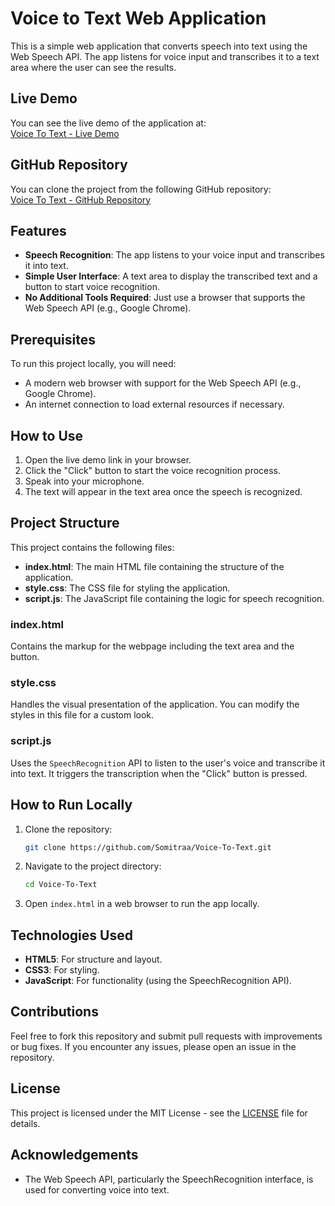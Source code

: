 # Voice to Text Web Application

This is a simple web application that converts speech into text using the Web Speech API. The app listens for voice input and transcribes it to a text area where the user can see the results.

## Live Demo
You can see the live demo of the application at:  
[Voice To Text - Live Demo](https://somitraa.github.io/Voice-To-Text/)

## GitHub Repository
You can clone the project from the following GitHub repository:  
[Voice To Text - GitHub Repository](https://github.com/Somitraa/Voice-To-Text.git)

## Features
- **Speech Recognition**: The app listens to your voice input and transcribes it into text.
- **Simple User Interface**: A text area to display the transcribed text and a button to start voice recognition.
- **No Additional Tools Required**: Just use a browser that supports the Web Speech API (e.g., Google Chrome).

## Prerequisites
To run this project locally, you will need:
- A modern web browser with support for the Web Speech API (e.g., Google Chrome).
- An internet connection to load external resources if necessary.

## How to Use
1. Open the live demo link in your browser.
2. Click the "Click" button to start the voice recognition process.
3. Speak into your microphone.
4. The text will appear in the text area once the speech is recognized.

## Project Structure
This project contains the following files:

- **index.html**: The main HTML file containing the structure of the application.
- **style.css**: The CSS file for styling the application.
- **script.js**: The JavaScript file containing the logic for speech recognition.

### index.html
Contains the markup for the webpage including the text area and the button.

### style.css
Handles the visual presentation of the application. You can modify the styles in this file for a custom look.

### script.js
Uses the `SpeechRecognition` API to listen to the user's voice and transcribe it into text. It triggers the transcription when the "Click" button is pressed.

## How to Run Locally

1. Clone the repository:
    ```bash
    git clone https://github.com/Somitraa/Voice-To-Text.git
    ```
2. Navigate to the project directory:
    ```bash
    cd Voice-To-Text
    ```
3. Open `index.html` in a web browser to run the app locally.

## Technologies Used
- **HTML5**: For structure and layout.
- **CSS3**: For styling.
- **JavaScript**: For functionality (using the SpeechRecognition API).

## Contributions
Feel free to fork this repository and submit pull requests with improvements or bug fixes. If you encounter any issues, please open an issue in the repository.

## License
This project is licensed under the MIT License - see the [LICENSE](LICENSE) file for details.

## Acknowledgements
- The Web Speech API, particularly the SpeechRecognition interface, is used for converting voice into text.
